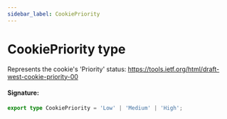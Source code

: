 ```yaml
---
sidebar_label: CookiePriority
---
```


# CookiePriority type

Represents the cookie's 'Priority' status: https://tools.ietf.org/html/draft-west-cookie-priority-00

#### Signature:

```typescript
export type CookiePriority = 'Low' | 'Medium' | 'High';
```
